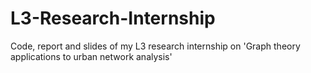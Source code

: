 # L3-Research-Internship

Code, report and slides of my L3 research internship on 'Graph theory applications to urban network analysis'
